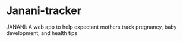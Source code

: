 # Janani-tracker
JANANI: A web app to help expectant mothers track pregnancy, baby development, and health tips
